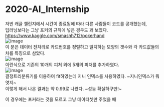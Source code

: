 # 2020-AI_Internship
저번 캐글 챌린지에서 시간이 종료됨에 따라 다른 사람들이 코드를 공개했는데,  
딥러닝보다는 그냥 포커의 규칙에 넣은 경우도 꽤 보였다.  
https://www.kaggle.com/smashh712/pokerhand  
![image](https://user-images.githubusercontent.com/49221790/100432109-77749700-30dc-11eb-95e8-905551515a1a.png)  
이 분은 데이터 전처리로 카드번호를 정렬하고 일치하는 모양의 갯수와 각 카드값들의 차를 특징으로 삼았다.  
![image](https://user-images.githubusercontent.com/49221790/100432894-99bae480-30dd-11eb-9e42-6c42545ca8d0.png)  
이런식으로 기존의 10개의 피처 외에 5개의 피처를 추가하였다.  
![image](https://user-images.githubusercontent.com/49221790/100433115-f1595000-30dd-11eb-910c-87315f165066.png)  
결정트리분류기를 이용하여 fit하였는데 지니 인덱스를 사용하였다. ~지니인덱스가 뭐엿지~  
이렇게 해서 나온 결과는 약 0.99로 나왔다. ~성능 확실하구만!~  



이 경우에는 포커라는 것을 모르고 그냥 데이터셋만 주었을 때 

